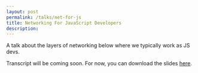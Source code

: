 ```yaml
---
layout: post
permalink: /talks/net-for-js
title: Networking For JavaScript Developers
description:
---
```


A talk about the layers of networking below where we typically work as JS devs.

Transcript will be coming soon. For now, you can download the slides [here](https://www.dropbox.com/s/yzesghr8t1qbsrg/networking_for_js_devs.key?dl=0).
